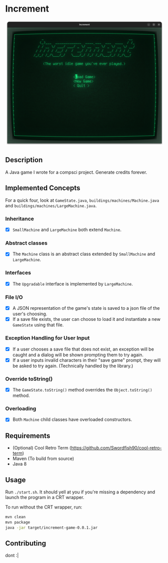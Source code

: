 # Increment
![A screenshot of the main menu](/doc/menu.png)

## Description
A Java game I wrote for a compsci project. Generate credits forever.

## Implemented Concepts
For a quick four, look at `GameState.java`, `buildings/machines/Machine.java` and `buildings/machines/LargeMachine.java`.

### Inheritance
- [x] `SmallMachine` and `LargeMachine` both extend `Machine`.
### Abstract classes
- [x] The `Machine` class is an abstract class extended by `SmallMachine` and `LargeMachine`.
### Interfaces
- [x] The `Upgradable` interface is implemented by `LargeMachine`.
### File I/O
- [x] A JSON representation of the game's state is saved to a json file of the user's choosing.
- [x] If a save file exists, the user can choose to load it and instantiate a new `GameState` using that file.
### Exception Handling for User Input
- [x] If a user chooses a save file that does not exist, an exception will be caught and a dialog will be shown prompting them to try again.
- [x] If a user inputs invalid characters in their "save game" prompt, they will be asked to try again. (Technically handled by the library.)
### Override toString()
- [x] The `GameState.toString()` method overrides the `Object.toString()` method.
### Overloading
- [x] Both `Machine` child classes have overloaded constructors.

## Requirements
- (Optional) Cool Retro Term (https://github.com/Swordfish90/cool-retro-term)
- Maven (To build from source)
- Java 8

## Usage
Run `./start.sh`. It should yell at you if you're missing a dependency and launch the program in a CRT wrapper.

To run without the CRT wrapper, run:
```sh
mvn clean
mvn package
java -jar target/increment-game-0.0.1.jar
```

## Contributing
dont :|
